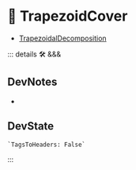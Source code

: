 
# 🔻 <via>TrapezoidCover</via>

- [TrapezoidalDecomposition](https://user.ceng.metu.edu.tr/~akifakkus/courses/ceng786/hw3.html)

::: details 🛠 <dev>&&&</dev>

## DevNotes

-

## DevState

```py
`TagsToHeaders: False`
```

:::
